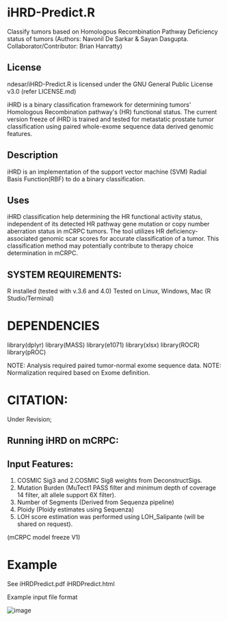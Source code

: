 # iHRD-Predict.R
Classify tumors based on Homologous Recombination Pathway Deficiency status of tumors (Authors: Navonil De Sarkar & Sayan Dasgupta. Collaborator/Contributor: Brian Hanratty)

## License 
ndesar/iHRD-Predict.R is licensed under the
GNU General Public License v3.0
(refer LICENSE.md)

iHRD is a binary classification framework for determining tumors' Homologous Recombination pathway's (HR) functional status. The current version freeze of iHRD is trained and tested for metastatic prostate tumor classification using paired whole-exome sequence data derived genomic features. 

## Description
iHRD is an implementation of the support vector machine (SVM) Radial Basis Function(RBF) to do a binary classification.

## Uses

iHRD classification help determining the HR functional activity status, independent of its detected HR pathway gene mutation or copy number aberration status in mCRPC tumors. The tool utilizes HR deficiency-associated genomic scar scores for accurate classification of a tumor. This classification method may potentially contribute to therapy choice determination in mCRPC.

## SYSTEM REQUIREMENTS:
R installed (tested with v.3.6 and 4.0)
Tested on Linux, Windows, Mac (R Studio/Terminal)

# DEPENDENCIES
library(dplyr)
library(MASS)
library(e1071)
library(xlsx)
library(ROCR)
library(pROC)

NOTE: Analysis required paired tumor-normal exome sequence data.
NOTE: Normalization required based on Exome definition.

# CITATION:
Under Revision;

## Running iHRD on mCRPC: 

## Input Features: 
1. COSMIC Sig3 and 2.COSMIC Sig8 weights from DeconstructSigs.
3. Mutation Burden (MuTect1 PASS filter and minimum depth of coverage 14 filter, alt allele support 6X filter).
4. Number of Segments (Derived from Sequenza pipeline)
5. Ploidy (Ploidy estimates using Sequenza)
6. LOH score estimation was performed using LOH_Salipante (will be shared on request).

(mCRPC model freeze V1)

# Example

See iHRDPredict.pdf iHRDPredict.html 

Example input file format


![image](https://user-images.githubusercontent.com/33163983/116132499-7becae00-a682-11eb-9398-2baef81571bf.png)

